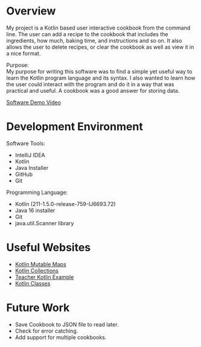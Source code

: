 # Overview

My project is a Kotlin based user interactive cookbook from the command 
line. The user can add a recipe to the cookbook that includes the 
ingredients, how much, baking time, and instructions and so on. It also
allows the user to delete recipes, or clear the cookbook as well as view
it in a nice format. 

Purpose:  
My purpose for writing this software was to find a simple yet useful
way to learn the Kotlin program language and its syntax. I also wanted to 
learn how the user could interact with the program and do it in a way that 
was practical and useful. A cookbook was a good answer for storing data.

[Software Demo Video](https://youtu.be/X7MTNeYE9fY)

# Development Environment

Software Tools:  
* IntelliJ IDEA 
* Kotlin
* Java Installer
* GitHub
* Git 

Programming Language:
* Kotlin (211-1.5.0-release-759-IJ6693.72)
* Java 16 installer
* Git
* java.util.Scanner library

# Useful Websites

* [Kotlin Mutable Maps](https://kotlinlang.org/docs/map-operations.html)
* [Kotlin Collections](https://kotlinlang.org/docs/collections-overview.html#list)
* [Teacher Kotlin Example](https://replit.com/@cmacbeth/CSE310KotlinWorkshop1Solved)
* [Kotlin Classes](https://kotlinlang.org/docs/classes.html)

# Future Work

* Save Cookbook to JSON file to read later. 
* Check for error catching. 
* Add support for multiple cookbooks. 